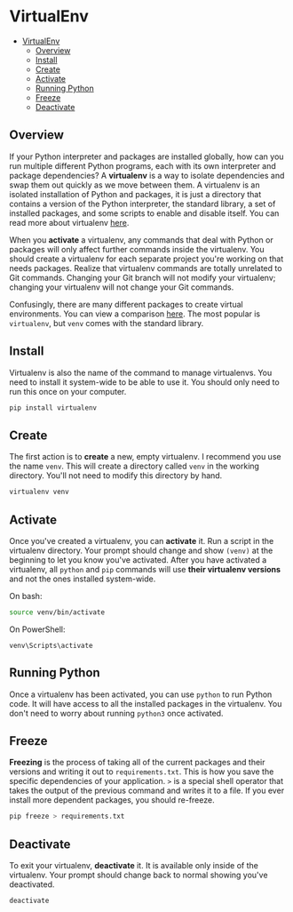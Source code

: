 # VirtualEnv

- [VirtualEnv](#virtualenv)
  - [Overview](#overview)
  - [Install](#install)
  - [Create](#create)
  - [Activate](#activate)
  - [Running Python](#running-python)
  - [Freeze](#freeze)
  - [Deactivate](#deactivate)


## Overview

If your Python interpreter and packages are installed globally, how can you run multiple different Python programs, each with its own interpreter and package dependencies? A **virtualenv** is a way to isolate dependencies and swap them out quickly as we move between them. A virtualenv is an isolated installation of Python and packages, it is just a directory that contains a version of the Python interpreter, the standard library, a set of installed packages, and some scripts to enable and disable itself. You can read more about virtualenv [here](https://virtualenv.pypa.io/en/stable/).

When you **activate** a virtualenv, any commands that deal with Python or packages will only affect further commands inside the virtualenv. You should create a virtualenv for each separate project you're working on that needs packages. Realize that virtualenv commands are totally unrelated to Git commands. Changing your Git branch will not modify your virtualenv; changing your virtualenv will not change your Git commands.

Confusingly, there are many different packages to create virtual environments. You can view a comparison [here](https://stackoverflow.com/questions/41573587/what-is-the-difference-between-venv-pyvenv-pyenv-virtualenv-virtualenvwrappe). The most popular is `virtualenv`, but `venv` comes with the standard library.

## Install

Virtualenv is also the name of the command to manage virtualenvs. You need to install it system-wide to be able to use it. You should only need to run this once on your computer.

```bash
pip install virtualenv
```

## Create

The first action is to **create** a new, empty virtualenv. I recommend you use the name `venv`. This will create a directory called `venv` in the working directory. You'll not need to modify this directory by hand.

```bash
virtualenv venv
```

## Activate

Once you've created a virtualenv, you can **activate** it. Run a script in the virtualenv directory. Your prompt should change and show `(venv)` at the beginning to let you know you've activated. After you have activated a virtualenv, all `python` and `pip` commands will use **their virtualenv versions** and not the ones installed system-wide.

On bash:
```bash
source venv/bin/activate
```

On PowerShell:
```
venv\Scripts\activate
```


## Running Python

Once a virtualenv has been activated, you can use `python` to run Python code. It will have access to all the installed packages in the virtualenv. You don't need to worry about running `python3` once activated.

## Freeze

**Freezing** is the process of taking all of the current packages and their versions and writing it out to `requirements.txt`. This is how you save the specific dependencies of your application. `>` is a special shell operator that takes the output of the previous command and writes it to a file. If you ever install more dependent packages, you should re-freeze.

```bash
pip freeze > requirements.txt
```

## Deactivate

To exit your virtualenv, **deactivate** it. It is available only inside of the virtualenv. Your prompt should change back to normal showing you've deactivated.

```bash
deactivate
```

